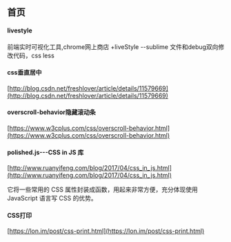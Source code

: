 ## 首页


#### livestyle
  前端实时可视化工具,chrome网上商店  +liveStyle --sublime
文件和debug双向修改代码，css  less


#### css垂直居中
[http://blog.csdn.net/freshlover/article/details/11579669](http://blog.csdn.net/freshlover/article/details/11579669)


#### overscroll-behavior隐藏滚动条

[https://www.w3cplus.com/css/overscroll-behavior.html](https://www.w3cplus.com/css/overscroll-behavior.html)

#### polished.js---CSS in JS 库

[http://www.ruanyifeng.com/blog/2017/04/css_in_js.html](http://www.ruanyifeng.com/blog/2017/04/css_in_js.html)

它将一些常用的 CSS 属性封装成函数，用起来非常方便，充分体现使用 JavaScript 语言写 CSS 的优势。


#### CSS打印
[https://lon.im/post/css-print.html](https://lon.im/post/css-print.html)

